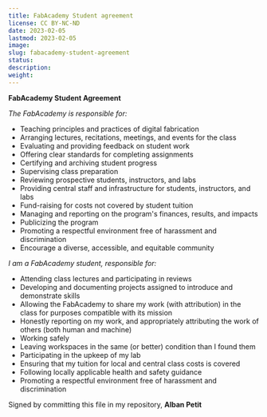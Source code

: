 ```yaml
---
title: FabAcademy Student agreement
license: CC BY-NC-ND
date: 2023-02-05
lastmod: 2023-02-05
image:
slug: fabacademy-student-agreement
status:
description:
weight:
---
```


**FabAcademy Student Agreement**

*The FabAcademy is responsible for:*
- Teaching principles and practices of digital fabrication
- Arranging lectures, recitations, meetings, and events for the class
- Evaluating and providing feedback on student work
- Offering clear standards for completing assignments
- Certifying and archiving student progress
- Supervising class preparation
- Reviewing prospective students, instructors, and labs
- Providing central staff and infrastructure for students, instructors, and labs
- Fund-raising for costs not covered by student tuition
- Managing and reporting on the program's finances, results, and impacts
- Publicizing the program
- Promoting a respectful environment free of harassment and discrimination
- Encourage a diverse, accessible, and equitable community

*I am a FabAcademy student, responsible for:*
- Attending class lectures and participating in reviews
- Developing and documenting projects assigned to introduce and demonstrate skills
- Allowing the FabAcademy to share my work (with attribution) in the class for purposes compatible with its mission
- Honestly reporting on my work, and appropriately attributing the work of others (both human and machine)
- Working safely
- Leaving workspaces in the same (or better) condition than I found them
- Participating in the upkeep of my lab
- Ensuring that my tuition for local and central class costs is covered
- Following locally applicable health and safety guidance
- Promoting a respectful environment free of harassment and discrimination

Signed by committing this file in my repository,
**Alban Petit**